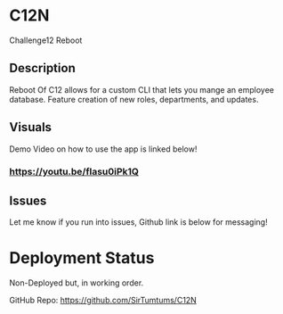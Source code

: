 # C12N
 Challenge12 Reboot
## Description
 Reboot Of C12 allows for a custom CLI that lets you mange an employee database. Feature creation of new roles, departments, and updates.
 
 ## Visuals
Demo Video on how to use the app is linked below!

### https://youtu.be/flasu0iPk1Q

## Issues
Let me know if you run into issues, Github link is below for messaging! 

# Deployment Status 
Non-Deployed but, in working order.


GitHub Repo:
https://github.com/SirTumtums/C12N
